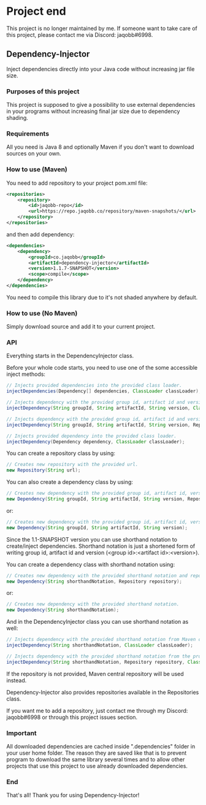 # Project end
This project is no longer maintained by me. If someone want to take care of this project, please contact me via Discord: jaqobb#6998.

## Dependency-Injector
Inject dependencies directly into your Java code without increasing jar file size.

### Purposes of this project
This project is supposed to give a possibility to use external dependencies in your programs without increasing final jar size due to dependency shading.

### Requirements
All you need is Java 8 and optionally Maven if you don't want to download sources on your own.

### How to use (Maven)
You need to add repository to your project pom.xml file:
```xml
<repositories>
	<repository>
		<id>jaqobb-repo</id>
		<url>https://repo.jaqobb.co/repository/maven-snapshots/</url>
	</repository>
</repositories>
```
and then add dependency:
```xml
<dependencies>
	<dependency>
		<groupId>co.jaqobb</groupId>
		<artifactId>dependency-injector</artifactId>
		<version>1.1.7-SNAPSHOT</version>
		<scope>compile</scope>
	</dependency>
</dependencies>
```
You need to compile this library due to it's not shaded anywhere by default.

### How to use (No Maven)
Simply download source and add it to your current project.

### API
Everything starts in the DependencyInjector class.

Before your whole code starts, you need to use one of the some accessible inject methods:
```java
// Injects provided dependencies into the provided class loader.
injectDependencies(Dependency[] dependencies, ClassLoader classLoader);

// Injects dependency with the provided group id, artifact id and version from Maven central repository into the provided class loader.
injectDependency(String groupId, String artifactId, String version, ClassLoader classLoader);

// Injects dependency with the provided group id, artifact id and version from the provided repository into the provided class loader.
injectDependency(String groupId, String artifactId, String version, Repository repository, ClassLoader classLoader);

// Injects provided dependency into the provided class loader.
injectDependency(Dependency dependency, ClassLoader classLoader);
```

You can create a repository class by using:
```java
// Creates new repository with the provided url.
new Repository(String url);
```

You can also create a dependency class by using:
```java
// Creates new dependency with the provided group id, artifact id, version and repository.
new Dependency(String groupId, String artifactId, String version, Repository repository);
```
or:
```java
// Creates new dependency with the provided group id, artifact id, version.
new Dependency(String groupId, String artifactId, String version);
```

Since the 1.1-SNAPSHOT version you can use shorthand notation to create/inject dependencies. Shorthand notation is just a shortened form of writing group id, artifact id and version (\<group id\>:\<artifact id\>:\<version\>).

You can create a dependency class with shorthand notation using:
```java
// Creates new dependency with the provided shorthand notation and repository.
new Dependency(String shorthandNotation, Repository repository);
```
or:
```java
// Creates new dependency with the provided shorthand notation.
new Dependency(String shorthandNotation);
```

And in the DependencyInjector class you can use shorthand notation as well:
```java
// Injects dependency with the provided shorthand notation from Maven central repository into the provided class loader.
injectDependency(String shorthandNotation, ClassLoader classLoader);

// Injects dependency with the provided shorthand notation from the provided repository into the provided class loader.
injectDependency(String shorthandNotation, Repository repository, ClassLoader classLoader);
```

If the repository is not provided, Maven central repository will be used instead.

Dependency-Injector also provides repositories available in the Repositories class.

If you want me to add a repository, just contact me through my Discord: jaqobb#6998 or through this project issues section.

### Important

All downloaded dependencies are cached inside ".dependencies" folder in your user home folder. The reason they are saved like that is to prevent program to download the same library several times and to allow other projects that use this project to use already downloaded dependencies.

### End
That's all! Thank you for using Dependency-Injector!
